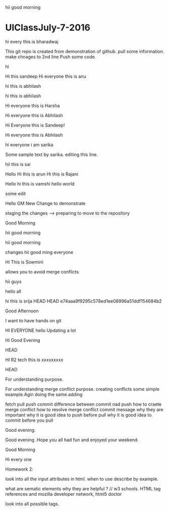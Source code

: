 

hii good morning


# UIClassJuly-7-2016


hi every this is bharadwaj

This git repo is created from demonstration of github. pull some information. make chnages to 2nd line
Push some code.


hi

Hi this sandeep
Hi everyone this is anu

hi this is abhilash


hi this is abhilash


Hi everyone this is Harsha


Hi everyone this is Abhilash


Hi Everyone this is Sandeep!

Hi everyone this is Abhilash


hi everyone i am sarika

Some sample text by sarika. editing this line.

hii this is sai


Hello
Hi this is arun
Hi this is Rajani

Hello 
hi this is vamshi
hello world




some edit

Hello GM
New Change to demonstrate


staging the changes --> preparing to move to the repository


Good Morning    

hii good morning


hii good morning

changes
hii good ming everyone

Hi This is Sowmini


allows you to avoid merge conflicts 

hii guys



hello all


hi this is srija
 HEAD
 HEAD
 e74aaa9f9295c578ed1ee08996a51ddf154684b2

Good Afternoon

I want to have hands on git

HI EVERYONE
hello 
Updating a lot


Hi Good Evening 

 HEAD

HI R2 tech this is xxxxxxxxx



HEAD

For understanding purpose.

For understanding merge conflict purpose. creating conflicts some simple example.Agin doing the same.adding



fetch
pull
push 
commit 
difference between commit nad push 
how to craete merge conflict
how to resolve merge conflict
commit message why they are important
why it is good idea to push before pull
why  it is good idea to commit before you pull


Good evening.


Good evening .Hope you all had fun and enjoyed your weekend.

Good Morning 

Hi every one


Homework 2:

 look into all the input attributes in html. when to use describe by example.

 what are sematic elements why they are helpful ? // w3  schools. HTML tag references and mozilla developer network, html5 doctor

 look into all possible tags.


